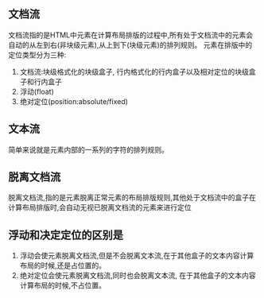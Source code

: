 ## 文档流
文档流指的是HTML中元素在计算布局排版的过程中,所有处于文档流中的元素会自动的从左到右(非块级元素),从上到下(块级元素)的排列规则。
元素在排版中的定位类型分为三种:
1. 文档流:块级格式化的块级盒子, 行内格式化的行内盒子以及相对定位的块级盒子和行内盒子
2. 浮动(float)
3. 绝对定位(position:absolute/fixed)

## 文本流
简单来说就是元素内部的一系列的字符的排列规则。

## 脱离文档流
脱离文档流,指的是元素脱离正常元素的布局排版规则,其他处于文档流中的盒子在计算布局排版时,会自动无视已脱离文档流的元素来进行定位

## 浮动和决定定位的区别是
1. 浮动会使元素脱离文档流,但是不会脱离文本流,在于其他盒子的文本内容计算布局的时候,还是占位置的。
2. 绝对定位会使元素脱离文档流,同时也会脱离文本流, 在于其他盒子的文本内容计算布局的时候,不占位置。